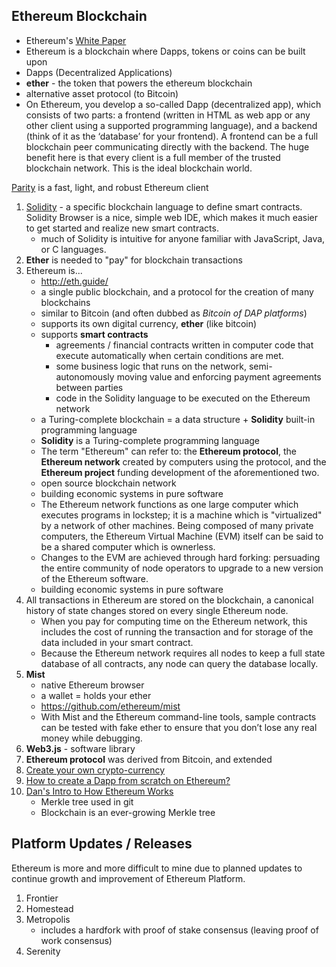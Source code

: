 ## Ethereum Blockchain

* Ethereum's [White Paper](https://github.com/ethereum/wiki/wiki/White-Paper)
* Ethereum is a blockchain where Dapps, tokens or coins can be built upon
* Dapps (Decentralized Applications)
* **ether** - the token that powers the ethereum blockchain
* alternative asset protocol (to Bitcoin)
* On Ethereum, you develop a so-called Dapp (decentralized app), which consists of two parts: a frontend (written in HTML as web app or any other client using a supported programming language), and a backend (think of it as the ‘database’ for your frontend). A frontend can be a full blockchain peer communicating directly with the backend. The huge benefit here is that every client is a full member of the trusted blockchain network. This is the ideal blockchain world.

[Parity](https://github.com/paritytech/parity) is a fast, light, and robust Ethereum client

1. [Solidity](https://solidity.readthedocs.io/en/develop/) - a specific blockchain language to define smart contracts. Solidity Browser is a nice, simple web IDE, which makes it much easier to get started and realize new smart contracts.
    * much of Solidity is intuitive for anyone familiar with JavaScript, Java, or C languages.
1. **Ether** is needed to "pay" for blockchain transactions
1. Ethereum is...
    * http://eth.guide/
    * a single public blockchain, and a protocol for the creation of many blockchains
    * similar to Bitcoin (and often dubbed as _Bitcoin of DAP platforms_)
    * supports its own digital currency, **ether** (like bitcoin)
    * supports **smart contracts**
        * agreements / financial contracts written in computer code that execute automatically when certain conditions are met.
        * some business logic that runs on the network, semi-autonomously moving value and enforcing payment agreements between parties
        * code in the Solidity language to be executed on the Ethereum network
    * a Turing-complete blockchain = a data structure + **Solidity** built-in programming language
    * **Solidity** is a Turing-complete programming language
    * The term "Ethereum" can refer to: the **Ethereum protocol**, the **Ethereum network** created by computers using the protocol, and the **Ethereum project** funding development of the aforementioned two.
    * open source blockchain network
    * building economic systems in pure software
    * The Ethereum network functions as one large computer which executes programs in lockstep; it is a machine which is "virtualized" by a network of other machines. Being composed of many private computers, the Ethereum Virtual Machine (EVM) itself can be said to be a shared computer which is ownerless.
    * Changes to the EVM are achieved through hard forking: persuading the entire community of node operators to upgrade to a new version of the Ethereum software.
    * building economic systems in pure software
1. All transactions in Ethereum are stored on the blockchain, a canonical history of state changes stored on every single Ethereum node.
    * When you pay for computing time on the Ethereum network, this includes the cost of running the transaction and for storage of the data included in your smart contract.
    * Because the Ethereum network requires all nodes to keep a full state database of all contracts, any node can query the database locally.
1. **Mist**
    * native Ethereum browser
    * a wallet = holds your ether
    * https://github.com/ethereum/mist
    * With Mist and the Ethereum command-line tools, sample contracts can be tested with fake ether to ensure that you don’t lose any real money while debugging.
1. **Web3.js** - software library
1. **Ethereum protocol** was derived from Bitcoin, and extended
1. [Create your own crypto-currency](https://www.ethereum.org/token)
1. [How to create a Dapp from scratch on Ethereum?](https://ethereum.stackexchange.com/q/122/2491)
1. [Dan's Intro to How Ethereum Works](https://youtu.be/-SMliFtoPn8)
   * Merkle tree used in git
   * Blockchain is an ever-growing Merkle tree

## Platform Updates / Releases

Ethereum is more and more difficult to mine due to planned updates to continue growth and improvement of Ethereum Platform.

1. Frontier
1. Homestead
1. Metropolis
    * includes a hardfork with proof of stake consensus (leaving proof of work consensus)
1. Serenity

